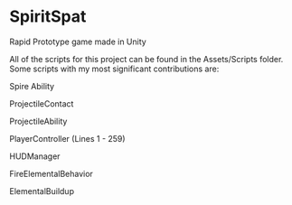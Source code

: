 # SpiritSpat
Rapid Prototype game made in Unity

All of the scripts for this project can be found in the Assets/Scripts folder. Some scripts with my most significant contributions are:

Spire Ability

ProjectileContact

ProjectileAbility

PlayerController (Lines 1 - 259)

HUDManager

FireElementalBehavior

ElementalBuildup
